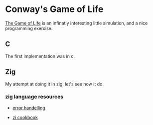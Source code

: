 # Conway's Game of Life

[The Game of Life](https://en.wikipedia.org/wiki/Conway%27s_Game_of_Life) is an infinatly interesting little simulation, and a nice programming exercise.

## C

The first implementation was in c.

## Zig

My attempt at doing it in zig, let's see how it do.

### zig language resources

- [error handelling](https://pedropark99.github.io/zig-book/Chapters/09-error-handling.html)

- [zi cookbook](https://cookbook.ziglang.cc/15-02-string.html)
